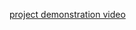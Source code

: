 [project demonstration video](https://github.com/tambean29/Bookstore/blob/master/assets/django-bookstore-demo.gif)
